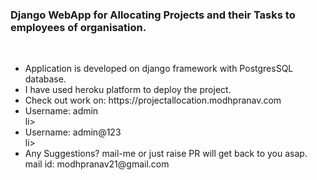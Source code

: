 ### Django WebApp for Allocating Projects and their Tasks to employees of organisation.
<br>
<ul>
  <li>Application is developed on django framework with PostgresSQL database.</li>
<li>I have used heroku platform to deploy the project.</li>
<li> Check out work on: https://projectallocation.modhpranav.com</li>
  <li> Username: admin</li>li>
  <li> Username: admin@123</li>li>
<li> Any Suggestions? mail-me or just raise PR will get back to you asap.</li>
mail id: modhpranav21@gmail.com
